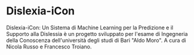 # Dislexia-iCon

Dislexia-iCon: Un Sistema di Machine Learning per la Predizione e il Supporto alla Dislessia è un progetto sviluppato per l'esame di Ingegneria della Conoscenza dell'università degli studi di Bari "Aldo Moro". A cura di Nicola Russo e Francesco Troiano.  
